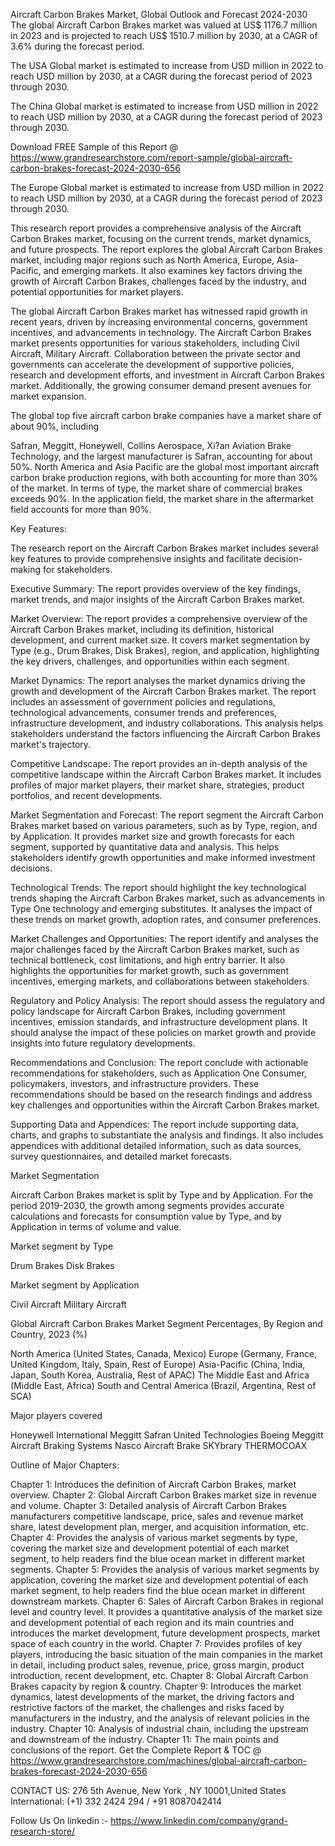Aircraft Carbon Brakes Market, Global Outlook and Forecast 2024-2030
The global Aircraft Carbon Brakes market was valued at US$ 1176.7 million in 2023 and is projected to reach US$ 1510.7 million by 2030, at a CAGR of 3.6% during the forecast period.

The USA Global market is estimated to increase from USD million in 2022 to reach USD million by 2030, at a CAGR during the forecast period of 2023 through 2030.

The China Global market is estimated to increase from USD million in 2022 to reach USD million by 2030, at a CAGR during the forecast period of 2023 through 2030.

Download FREE Sample of this Report @ https://www.grandresearchstore.com/report-sample/global-aircraft-carbon-brakes-forecast-2024-2030-656

The Europe Global market is estimated to increase from USD million in 2022 to reach USD million by 2030, at a CAGR during the forecast period of 2023 through 2030.

This research report provides a comprehensive analysis of the Aircraft Carbon Brakes market, focusing on the current trends, market dynamics, and future prospects. The report explores the global Aircraft Carbon Brakes market, including major regions such as North America, Europe, Asia-Pacific, and emerging markets. It also examines key factors driving the growth of Aircraft Carbon Brakes, challenges faced by the industry, and potential opportunities for market players.

The global Aircraft Carbon Brakes market has witnessed rapid growth in recent years, driven by increasing environmental concerns, government incentives, and advancements in technology. The Aircraft Carbon Brakes market presents opportunities for various stakeholders, including Civil Aircraft, Military Aircraft. Collaboration between the private sector and governments can accelerate the development of supportive policies, research and development efforts, and investment in Aircraft Carbon Brakes market. Additionally, the growing consumer demand present avenues for market expansion.

The global top five aircraft carbon brake companies have a market share of about 90%, including

Safran, Meggitt, Honeywell, Collins Aerospace, Xi?an Aviation Brake Technology, and the largest manufacturer is Safran, accounting for about 50%. North America and Asia Pacific are the global most important aircraft carbon brake production regions, with both accounting for more than 30% of the market. In terms of type, the market share of commercial brakes exceeds 90%. In the application field, the market share in the aftermarket field accounts for more than 90%.

Key Features:

The research report on the Aircraft Carbon Brakes market includes several key features to provide comprehensive insights and facilitate decision-making for stakeholders.

Executive Summary: The report provides overview of the key findings, market trends, and major insights of the Aircraft Carbon Brakes market.

Market Overview: The report provides a comprehensive overview of the Aircraft Carbon Brakes market, including its definition, historical development, and current market size. It covers market segmentation by Type (e.g., Drum Brakes, Disk Brakes), region, and application, highlighting the key drivers, challenges, and opportunities within each segment.

Market Dynamics: The report analyses the market dynamics driving the growth and development of the Aircraft Carbon Brakes market. The report includes an assessment of government policies and regulations, technological advancements, consumer trends and preferences, infrastructure development, and industry collaborations. This analysis helps stakeholders understand the factors influencing the Aircraft Carbon Brakes market's trajectory.

Competitive Landscape: The report provides an in-depth analysis of the competitive landscape within the Aircraft Carbon Brakes market. It includes profiles of major market players, their market share, strategies, product portfolios, and recent developments.

Market Segmentation and Forecast: The report segment the Aircraft Carbon Brakes market based on various parameters, such as by Type, region, and by Application. It provides market size and growth forecasts for each segment, supported by quantitative data and analysis. This helps stakeholders identify growth opportunities and make informed investment decisions.

Technological Trends: The report should highlight the key technological trends shaping the Aircraft Carbon Brakes market, such as advancements in Type One technology and emerging substitutes. It analyses the impact of these trends on market growth, adoption rates, and consumer preferences.

Market Challenges and Opportunities: The report identify and analyses the major challenges faced by the Aircraft Carbon Brakes market, such as technical bottleneck, cost limitations, and high entry barrier. It also highlights the opportunities for market growth, such as government incentives, emerging markets, and collaborations between stakeholders.

Regulatory and Policy Analysis: The report should assess the regulatory and policy landscape for Aircraft Carbon Brakes, including government incentives, emission standards, and infrastructure development plans. It should analyse the impact of these policies on market growth and provide insights into future regulatory developments.

Recommendations and Conclusion: The report conclude with actionable recommendations for stakeholders, such as Application One Consumer, policymakers, investors, and infrastructure providers. These recommendations should be based on the research findings and address key challenges and opportunities within the Aircraft Carbon Brakes market.

Supporting Data and Appendices: The report include supporting data, charts, and graphs to substantiate the analysis and findings. It also includes appendices with additional detailed information, such as data sources, survey questionnaires, and detailed market forecasts.

Market Segmentation

Aircraft Carbon Brakes market is split by Type and by Application. For the period 2019-2030, the growth among segments provides accurate calculations and forecasts for consumption value by Type, and by Application in terms of volume and value.

Market segment by Type

Drum Brakes
Disk Brakes

Market segment by Application

Civil Aircraft
Military Aircraft

Global Aircraft Carbon Brakes Market Segment Percentages, By Region and Country, 2023 (%)

North America (United States, Canada, Mexico)
Europe (Germany, France, United Kingdom, Italy, Spain, Rest of Europe)
Asia-Pacific (China, India, Japan, South Korea, Australia, Rest of APAC)
The Middle East and Africa (Middle East, Africa)
South and Central America (Brazil, Argentina, Rest of SCA)

Major players covered

Honeywell International
Meggitt
Safran
United Technologies
Boeing
Meggitt Aircraft Braking Systems
Nasco Aircraft Brake
SKYbrary
THERMOCOAX

Outline of Major Chapters:

Chapter 1: Introduces the definition of Aircraft Carbon Brakes, market overview.
Chapter 2: Global Aircraft Carbon Brakes market size in revenue and volume.
Chapter 3: Detailed analysis of Aircraft Carbon Brakes manufacturers competitive landscape, price, sales and revenue market share, latest development plan, merger, and acquisition information, etc.
Chapter 4: Provides the analysis of various market segments by type, covering the market size and development potential of each market segment, to help readers find the blue ocean market in different market segments.
Chapter 5: Provides the analysis of various market segments by application, covering the market size and development potential of each market segment, to help readers find the blue ocean market in different downstream markets.
Chapter 6: Sales of Aircraft Carbon Brakes in regional level and country level. It provides a quantitative analysis of the market size and development potential of each region and its main countries and introduces the market development, future development prospects, market space of each country in the world.
Chapter 7: Provides profiles of key players, introducing the basic situation of the main companies in the market in detail, including product sales, revenue, price, gross margin, product introduction, recent development, etc.
Chapter 8: Global Aircraft Carbon Brakes capacity by region & country.
Chapter 9: Introduces the market dynamics, latest developments of the market, the driving factors and restrictive factors of the market, the challenges and risks faced by manufacturers in the industry, and the analysis of relevant policies in the industry.
Chapter 10: Analysis of industrial chain, including the upstream and downstream of the industry.
Chapter 11: The main points and conclusions of the report.
Get the Complete Report & TOC @ https://www.grandresearchstore.com/machines/global-aircraft-carbon-brakes-forecast-2024-2030-656

CONTACT US:
276 5th Avenue, New York , NY 10001,United States
International: (+1) 332 2424 294 / +91 8087042414

Follow Us On linkedin :- https://www.linkedin.com/company/grand-research-store/
